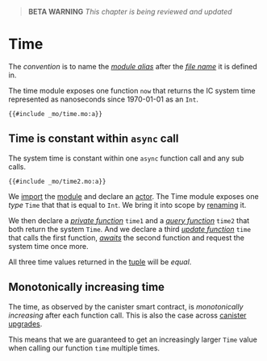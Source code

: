 > **BETA WARNING** _This chapter is being reviewed and updated_

# Time

The _convention_ is to name the [_module alias_](/common-programming-concepts/modules.html#type-imports-and-renaming) after the [_file name_](/common-programming-concepts/modules.html#type-imports-and-renaming) it is defined in.

The time module exposes one function `now` that returns the IC system time represented as nanoseconds since 1970-01-01 as an `Int`.

```motoko, run
{{#include _mo/time.mo:a}}
```

## Time is constant within `async` call

The system time is constant within one `async` function call and any sub calls.

```motoko, run
{{#include _mo/time2.mo:a}}
```

We [import](/common-programming-concepts/modules.html#type-imports-and-renaming) the [module](/common-programming-concepts/modules.html#public-classes-in-modules) and declare an [actor](/internet-computer-programming-concepts/actors.html). The Time module exposes one _type_ `Time` that that is equal to `Int`. We bring it into scope by [renaming](/common-programming-concepts/modules.html#type-imports-and-renaming) it.

We then declare a [_private function_](/common-programming-concepts/functions.html) `time1` and a [_query function_](/internet-computer-programming-concepts/actors.html#public-shared-query) `time2` that both return the system `Time`. And we declare a third [_update function_](/internet-computer-programming-concepts/actors.html#public-shared-update) `time` that calls the first function, [_awaits_](/advanced-concepts/async-programming.html) the second function and request the system time once more.

All three time values returned in the [tuple](/common-programming-concepts/types/tuples.html) will be _equal_.

## Monotonically increasing time

The time, as observed by the canister smart contract, is _monotonically increasing_ after each function call. This is also the case across [canister upgrades](/book/internet-computer-programming-concepts/basic-memory-persistence/upgrades.html).

This means that we are guaranteed to get an increasingly larger `Time` value when calling our function `time` multiple times.
